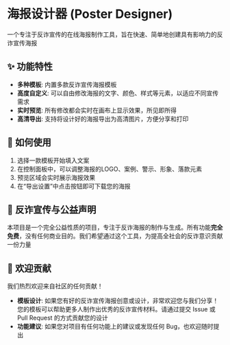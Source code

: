# 海报设计器 (Poster Designer)

一个专注于反诈宣传的在线海报制作工具，旨在快速、简单地创建具有影响力的反诈宣传海报

## ✨ 功能特性

* **多种模板**: 内置多款反诈宣传海报模板
* **高度自定义**: 可以自由修改海报的文字、颜色、样式等元素，以适应不同宣传需求
* **实时预览**: 所有修改都会实时在画布上显示效果，所见即所得
* **高清导出**: 支持将设计好的海报导出为高清图片，方便分享和打印

## 🚀 如何使用

1. 选择一款模板开始填入文案
2. 在控制面板中，可以调整海报的LOGO、案例、警示、形象、落款元素
3. 预览区域会实时展示海报效果
4. 在“导出设置”中点击按钮即可下载您的海报

## 💖 反诈宣传与公益声明

本项目是一个完全公益性质的项目，专注于反诈海报的制作与生成。所有功能**完全免费**，没有任何商业目的。我们希望通过这个工具，为提高全社会的反诈意识贡献一份力量

## 🤝 欢迎贡献

我们热烈欢迎来自社区的任何贡献！

* **模板设计**: 如果您有好的反诈宣传海报创意或设计，非常欢迎您与我们分享！您的模板可以帮助更多人制作出优秀的反诈宣传材料。请通过提交
  Issue 或 Pull Request 的方式贡献您的设计
* **功能建议**: 如果您对项目有任何功能上的建议或发现任何 Bug，也欢迎随时提出
